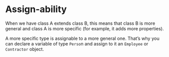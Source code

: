 # Assign-ability

When we have class A extends class B, this means that class B is more general and class A is more specific (for example, it adds more properties).

A more specific type is assignable to a more general one. That’s why you can declare a variable of type `Perso`n and assign to it an `Employee` or `Contractor` object.

